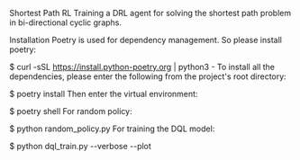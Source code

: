 Shortest Path RL
Training a DRL agent for solving the shortest path problem in bi-directional cyclic graphs.

Installation
Poetry is used for dependency management. So please install poetry:

$ curl -sSL https://install.python-poetry.org | python3 -
To install all the dependencies, please enter the following from the project's root directory:

$ poetry install
Then enter the virtual environment:

$ poetry shell
For random policy:

$ python random_policy.py
For training the DQL model:

$ python dql_train.py --verbose --plot